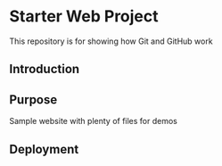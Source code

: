 # Starter Web Project

This repository is for showing how Git and GitHub work

## Introduction


## Purpose

Sample website with plenty of files for demos

## Deployment